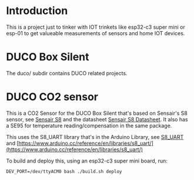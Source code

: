 # Introduction

This is a project just to tinker with IOT trinkets like esp32-c3 super mini or
esp-01 to get valueable measurements of sensors and home IOT devices.

# DUCO Box Silent

The duco/ subdir contains DUCO related projects.

# DUCO CO2 sensor

This is a CO2 Sensor for the DUCO Box Silent that's based on Sensair's S8
sensor, see [Sensair S8](https://senseair.com/product/senseair-s8-residential/)
and the datasheet [Sensair S8
Datasheet](https://rmtplusstoragesenseair.blob.core.windows.net/docs/publicerat/PSP126.pdf).
It also has a SE95 for temperature reading/compensation in the same package.

This uses the S8\_UART library that's in the Arduino Library, see
[S8_UART](https://github.com/jcomas/S8_UART) and
[https://www.arduino.cc/reference/en/libraries/s8_uart/](https://www.arduino.cc/reference/en/libraries/s8_uart/)

To build and deploy this, using an esp32-c3 super mini board, run:
```
DEV_PORT=/dev/ttyACM0 bash ./build.sh deploy
```
